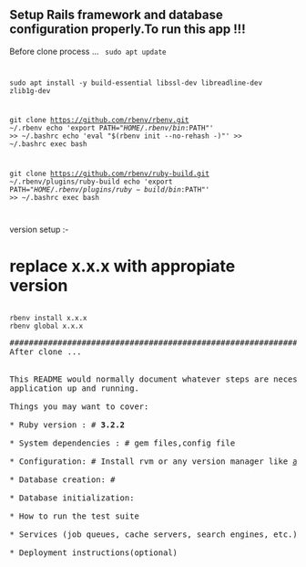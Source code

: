 ## Setup Rails framework and database configuration properly.To run this app !!!
Before clone process ...
<code>
sudo apt update

sudo apt install -y build-essential libssl-dev libreadline-dev zlib1g-dev

git clone https://github.com/rbenv/rbenv.git ~/.rbenv
echo 'export PATH="$HOME/.rbenv/bin:$PATH"' >> ~/.bashrc
echo 'eval "$(rbenv init --no-rehash -)"' >> ~/.bashrc
exec bash

git clone https://github.com/rbenv/ruby-build.git ~/.rbenv/plugins/ruby-build
echo 'export PATH="$HOME/.rbenv/plugins/ruby-build/bin:$PATH"' >> ~/.bashrc
exec bash

</code>

version setup :-

# replace x.x.x with appropiate version
<code>
rbenv install x.x.x
rbenv global x.x.x
</code>


<pre>
##########################################################################
After clone ...


This README would normally document whatever steps are necessary to get the
application up and running.

Things you may want to cover:

* Ruby version : # <b>3.2.2</b>

* System dependencies : # gem files,<imp>config</imp> file

* Configuration: # Install rvm or any version manager like <u>asdf</u>, <u>rbenv</u> packages for switching between <i>ruby versions easily.</i>

* Database creation: # 

* Database initialization:

* How to run the test suite

* Services (job queues, cache servers, search engines, etc.)

* Deployment instructions(optional)
</pre>

